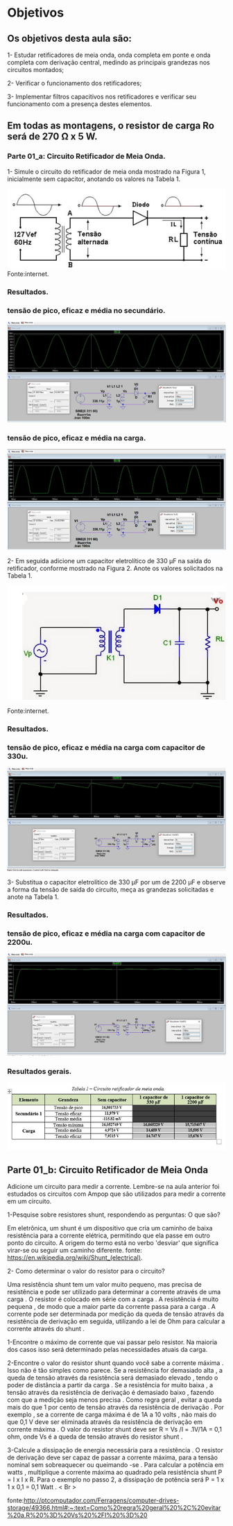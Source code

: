 # Objetivos
##  Os objetivos desta aula são:

1- Estudar retificadores de meia onda, onda completa em ponte e onda completa com
derivação central, medindo as principais grandezas nos circuitos montados;

2- Verificar o funcionamento dos retificadores;

3- Implementar filtros capacitivos nos retificadores e verificar seu funcionamento com a
presença destes elementos.
## Em todas as montagens, o resistor de carga Ro será de 270 Ω x 5 W.

### Parte 01_a: Circuito Retificador de Meia Onda.

1- Simule o circuito do retificador de meia onda mostrado na Figura 1, inicialmente sem capacitor, anotando os valores na Tabela 1.

![meia onda](/Imagens/parte2/meiaonda.JPG)
Fonte:internet.

### Resultados.
 ### tensão de pico, eficaz e média no secundário.

![tensão de pico no secundário](/Imagens/parte2/tensaoeficmedsecundario.JPG)

### tensão de pico, eficaz e média na carga.

  ![tensão de pico no secundário](/Imagens/parte2/tensaomaxmedcarga.JPG)

2- Em seguida adicione um capacitor eletrolítico de 330 μF na saída do retificador, conforme mostrado
na Figura 2. Anote os valores solicitados na Tabela 1.

![tensão de pico no secundário](/Imagens/parte2/meiaondacomcapacitor.JPG)

Fonte:internet.

### Resultados.

### tensão de pico, eficaz e média na carga com capacitor de 330u.
![tensaomaxeficmedcarga330](/Imagens/parte2/tensaomaxeficmedcarga330.JPG)


3- Substitua o capacitor eletrolítico de 330 μF por um de 2200 μF e observe a forma da tensão de saída
do circuito, meça as grandezas solicitadas e anote na Tabela 1.
### Resultados.

### tensão de pico, eficaz e média na carga com capacitor de 2200u.
![tensaomaxeficmedcarga330](/Imagens/parte2/tensaomaxeficmedcarga2200u.JPG)

### Resultados gerais.
![tensaomaxeficmedcarga330](/Imagens/parte2/tabela1.JPG)

##  Parte 01_b: Circuito Retificador de Meia Onda
Adicione um circuito para medir a corrente. Lembre-se na aula anterior foi estudados os circuitos com Ampop que são utilizados para medir a corrente em um circuito.

1-Pesquise sobre resistores shunt, respondendo as perguntas:
O que são?

Em eletrônica, um shunt é um dispositivo que cria um caminho de baixa resistência para a corrente elétrica, permitindo que ela passe em outro ponto do circuito. A origem do termo está no verbo 'desviar' que significa virar-se ou seguir um caminho diferente.
fonte: <https://en.wikipedia.org/wiki/Shunt_(electrical)>.

2- Como determinar o valor do resistor para o circuito?


Uma resistência shunt tem um valor muito pequeno, mas precisa de resistência e pode ser utilizado para determinar a corrente através de uma carga . O resistor é colocado em série com a carga . A resistência é muito pequena , de modo que a maior parte da corrente passa para a carga . A corrente pode ser determinada por medição da queda de tensão através da resistência de derivação em seguida, utilizando a lei de Ohm para calcular a corrente através do shunt .

1-Encontre o máximo de corrente que vai passar pelo resistor. Na maioria dos casos isso será determinado pelas necessidades atuais da carga.

2-Encontre o valor do resistor shunt quando você sabe a corrente máxima . Isso não é tão simples como parece. Se a resistência for demasiado alta , a queda de tensão através da resistência será demasiado elevado , tendo o poder de distância a partir da carga . Se a resistência for muito baixa , a tensão através da resistência de derivação é demasiado baixo , fazendo com que a medição seja menos precisa . Como regra geral , evitar a queda mais do que 1 por cento de tensão através da resistência de derivação . Por exemplo , se a corrente de carga máxima é de 1A a 10 volts , não mais do que 0,1 V deve ser eliminada através da resistência de derivação em corrente máxima . O valor do resistor shunt deve ser R = Vs /I = .1V/1A = 0,1 ohm, onde Vs é a queda de tensão através do resistor shunt .

3-Calcule a dissipação de energia necessária para a resistência . O resistor de derivação deve ser capaz de passar a corrente máxima, para a tensão nominal sem sobreaquecer ou queimando -se . Para calcular a potência em watts , multiplique a corrente máxima ao quadrado pela resistência shunt P = I x I x R. Para o exemplo no passo 2, a dissipação de potência será P = 1 x 1 x 0,1 = 0,1 Watt . < Br >

fonte:<http://ptcomputador.com/Ferragens/computer-drives-storage/49366.html#:~:text=Como%20regra%20geral%20%2C%20evitar%20a,R%20%3D%20Vs%20%2FI%20%3D%20>
